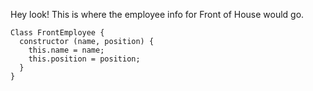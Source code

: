Hey look! This is where the employee info for Front of House would go.



```
Class FrontEmployee {
  constructor (name, position) {
    this.name = name;
    this.position = position;
  }
}
```
